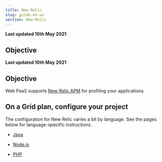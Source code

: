 ```yaml
---
title: New Relic
slug: guide.en-us
section: New-Relic
---
```


**Last updated 10th May 2021**



## Objective  

**Last updated 10th May 2021**


## Objective  

Web PaaS supports [New Relic APM](https://newrelic.com/products/application-monitoring) for profiling your applications.


## On a Grid plan, configure your project

The configuration for New Relic varies a bit by language. See the pages below for language-specific instructions.

- [Java](java)


- [Node.js](nodejs)


- [PHP](php)



